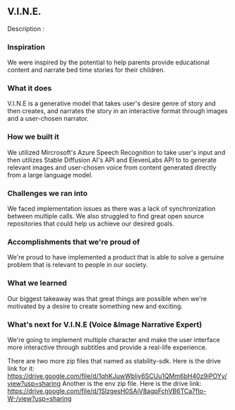 ## V.I.N.E. ##

Description : 

### Inspiration
We were inspired by the potential to help parents provide educational content and narrate bed time stories for their children. 
### What it does
V.I.N.E is a generative model that takes user's desire genre of story and then creates, and narrates the story in an interactive format through images and a user-chosen narrator.

### How we built it
We utilized Mircrosoft's Azure Speech Recognition to take user's input and then utilizes Stable Diffusion AI's API and ElevenLabs API to to generate relevant images and user-chosen voice from content generated directly from a large language model. 

### Challenges we ran into
We faced implementation issues as there was a lack of synchronization between multiple calls. We also struggled to find great open source repositories that could help us achieve our desired goals.

### Accomplishments that we're proud of
We're proud to have implemented a product that is able to solve a genuine problem that is relevant to people in our society.

### What we learned
Our biggest takeaway was that great things are possible when we're motivated by a desire to create something new and exciting.

### What's next for V.I.N.E (Voice &Image Narrative Expert)
We're going to implement multiple character and make the user interface more interactive through subtitles and provide a real-life experience.

There are two more zip files that named as stability-sdk. Here is the drive link for it: https://drive.google.com/file/d/1qhKJuwWbliy6SCUu1QMm6bH40z9jPOYy/view?usp=sharing
Another is the env zip file. Here is the drive link: https://drive.google.com/file/d/1SlzgesH0SAiV8agpFchVB6TCa7fIo-W-/view?usp=sharing
